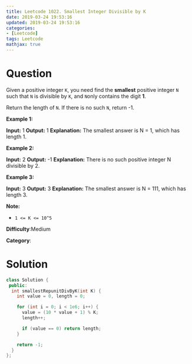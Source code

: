 ```yaml
---
title: Leetcode 1022. Smallest Integer Divisible by K
date: 2019-03-24 19:53:16
updated: 2019-03-24 19:53:16
categories: 
- [Leetcode]
tags: Leetcode
mathjax: true
---
```


# Question

Given a positive integer  `K`, you need find the  **smallest** positive integer  `N`  such that  `N`  is divisible by  `K`, and  `N`only contains the digit  **1**.

Return the length of  `N`. If there is no such  `N`, return -1.

**Example 1:**

**Input:** 1
**Output:** 1
**Explanation:** The smallest answer is N = 1, which has length 1.

**Example 2:**

**Input:** 2
**Output:** -1
**Explanation:** There is no such positive integer N divisible by 2.

**Example 3:**

**Input:** 3
**Output:** 3
**Explanation:** The smallest answer is N = 111, which has length 3.

**Note:**

- `1 <= K <= 10^5`

**Difficulty**:Medium

**Category**:

# Solution

```cpp
class Solution {
 public:
  int smallestRepunitDivByK(int K) {
    int value = 0, length = 0;

    for (int i = 0; i < 1e6; i++) {
      value = (10 * value + 1) % K;
      length++;

      if (value == 0) return length;
    }

    return -1;
  }
};
```